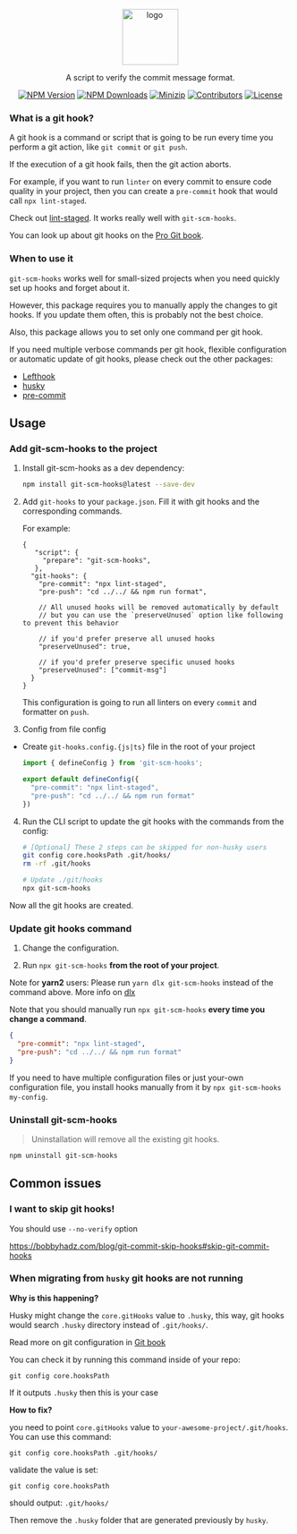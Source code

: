 <p align="center">
<a href="https://www.npmjs.com/package/git-scm-hooks" target="_blank" rel="noopener noreferrer">
<img src="https://api.iconify.design/pajamas:hook.svg?color=%23fd610d" alt="logo" width='100'/></a>
</p>

<p align="center">
  A script to verify the commit message format.
</p>

<p align="center">
  <a href="https://www.npmjs.com/package/git-scm-hooks" target="_blank" rel="noopener noreferrer"><img src="https://badge.fury.io/js/git-scm-hooks.svg" alt="NPM Version" /></a>
  <a href="https://www.npmjs.com/package/git-scm-hooks" target="_blank" rel="noopener noreferrer"><img src="https://img.shields.io/npm/dt/git-scm-hooks.svg?logo=npm" alt="NPM Downloads" /></a>
  <a href="https://bundlephobia.com/result?p=git-scm-hooks" target="_blank" rel="noopener noreferrer"><img src="https://img.shields.io/bundlephobia/minzip/git-scm-hooks" alt="Minizip" /></a>
  <a href="https://github.com/hunghg255/git-scm-hooks/graphs/contributors" target="_blank" rel="noopener noreferrer"><img src="https://img.shields.io/badge/all_contributors-1-orange.svg" alt="Contributors" /></a>
  <a href="https://github.com/hunghg255/git-scm-hooks/blob/main/LICENSE" target="_blank" rel="noopener noreferrer"><img src="https://badgen.net/github/license/hunghg255/git-scm-hooks" alt="License" /></a>
</p>

### What is a git hook?

A git hook is a command or script that is going to be run every time you perform a git action, like `git commit` or `git push`.

If the execution of a git hook fails, then the git action aborts.

For example, if you want to run `linter` on every commit to ensure code quality in your project, then you can create a `pre-commit` hook that would call `npx lint-staged`.

Check out [lint-staged](https://github.com/okonet/lint-staged#readme). It works really well with `git-scm-hooks`.

You can look up about git hooks on the [Pro Git book](https://git-scm.com/book/en/v2/Customizing-Git-Git-Hooks).

### When to use it

`git-scm-hooks` works well for small-sized projects when you need quickly set up hooks and forget about it.

However, this package requires you to manually apply the changes to git hooks. If you update them often, this is probably not the best choice.

Also, this package allows you to set only one command per git hook.

If you need multiple verbose commands per git hook, flexible configuration or automatic update of git hooks, please check out the other packages:

- [Lefthook](https://github.com/Arkweid/lefthook)
- [husky](https://github.com/typicode/husky)
- [pre-commit](https://github.com/pre-commit/pre-commit)

## Usage

### Add git-scm-hooks to the project

1. Install git-scm-hooks as a dev dependency:

   ```sh
   npm install git-scm-hooks@latest --save-dev
   ```

2. Add `git-hooks` to your `package.json`. Fill it with git hooks and the corresponding commands.

   For example:

   ```jsonc
   {
      "script": {
        "prepare": "git-scm-hooks",
      },
     "git-hooks": {
       "pre-commit": "npx lint-staged",
       "pre-push": "cd ../../ && npm run format",

       // All unused hooks will be removed automatically by default
       // but you can use the `preserveUnused` option like following to prevent this behavior

       // if you'd prefer preserve all unused hooks
       "preserveUnused": true,

       // if you'd prefer preserve specific unused hooks
       "preserveUnused": ["commit-msg"]
     }
   }
   ```

   This configuration is going to run all linters on every `commit` and formatter on `push`.

3. Config from file config
  - Create `git-hooks.config.{js|ts}` file in the root of your project

    ```js
    import { defineConfig } from 'git-scm-hooks';

    export default defineConfig({
      "pre-commit": "npx lint-staged",
      "pre-push": "cd ../../ && npm run format"
    })
    ```

4. Run the CLI script to update the git hooks with the commands from the config:

   ```sh
   # [Optional] These 2 steps can be skipped for non-husky users
   git config core.hooksPath .git/hooks/
   rm -rf .git/hooks

   # Update ./git/hooks
   npx git-scm-hooks
   ```

Now all the git hooks are created.

### Update git hooks command

1. Change the configuration.

2. Run `npx git-scm-hooks` **from the root of your project**.

Note for **yarn2** users: Please run `yarn dlx git-scm-hooks` instead of the command above. More info on [dlx](https://yarnpkg.com/cli/dlx)

Note that you should manually run `npx git-scm-hooks` **every time you change a command**.


```json
{
  "pre-commit": "npx lint-staged",
  "pre-push": "cd ../../ && npm run format"
}
```

If you need to have multiple configuration files or just your-own configuration file, you install hooks manually from it by `npx git-scm-hooks my-config`.

### Uninstall git-scm-hooks

> Uninstallation will remove all the existing git hooks.

```sh
npm uninstall git-scm-hooks
```

## Common issues

### I want to skip git hooks!

You should use `--no-verify` option

https://bobbyhadz.com/blog/git-commit-skip-hooks#skip-git-commit-hooks

### When migrating from `husky` git hooks are not running

**Why is this happening?**

Husky might change the `core.gitHooks` value to `.husky`, this way, git hooks would search `.husky` directory instead of `.git/hooks/`.

Read more on git configuration in [Git book](https://git-scm.com/docs/githooks)

You can check it by running this command inside of your repo:

`git config core.hooksPath`

If it outputs `.husky` then this is your case

**How to fix?**

you need to point `core.gitHooks` value to `your-awesome-project/.git/hooks`. You can use this command:

`git config core.hooksPath .git/hooks/`

validate the value is set:

`git config core.hooksPath`

should output: `.git/hooks/`

Then remove the `.husky` folder that are generated previously by `husky`.
